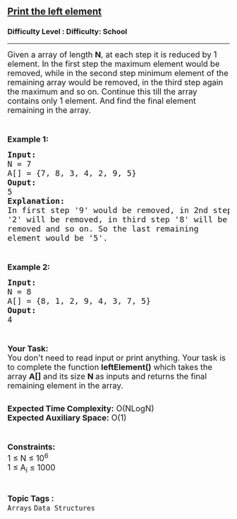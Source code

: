 <h2><a href="https://www.geeksforgeeks.org/problems/print-the-left-element2009/1?page=1&sortBy=difficulty">Print the left element</a></h2><h3>Difficulty Level : Difficulty: School</h3><hr><div class="problems_problem_content__Xm_eO" style="null;"><p style="null;"><span style="font-size:18px;">Given a array of length <strong style="null;">N</strong>, at each step it is reduced by 1 element. In the first step the&nbsp;maximum element would be removed, while in the second step minimum element of the remaining array would be removed, in the third step again the maximum and so on. Continue this till the array contains only 1 element. And find the final element remaining in the array.</span></p>

<p style="null;">&nbsp;</p>

<p style="null;"><span style="font-size:18px;"><strong style="null;">Example 1:</strong></span></p>

<pre style="null;"><span style="font-size:18px;"><strong style="null;">Input:</strong>
N = 7
A[] = {7, 8, 3, 4, 2, 9, 5}
<strong style="null;">Ouput:</strong>
5
<strong style="null;">Explanation:</strong>
In first step '9' would be removed, in 2nd step
'2' will be removed, in third step '8' will be
removed and so on. So the last remaining
element would be '5'.  </span></pre>

<p style="null;">&nbsp;</p>

<p style="null;"><span style="font-size:18px;"><strong style="null;">Example 2:</strong></span></p>

<pre style="null;"><span style="font-size:18px;"><strong style="null;">Input:</strong>
N = 8
A[] = {8, 1, 2, 9, 4, 3, 7, 5}
<strong style="null;">Ouput:</strong>
4</span></pre>

<p style="null;">&nbsp;</p>

<p style="null;"><span style="font-size:18px;"><strong style="null;">Your Task:&nbsp;&nbsp;</strong><br style="null;">
You don't need to read input or print anything. Your task is to complete the function&nbsp;<strong style="null;">leftElement()</strong>&nbsp;which takes the array <strong style="null;">A[]</strong> and its size <strong style="null;">N</strong><strong style="null;"> </strong>as inputs and returns the final remaining element in the array.</span></p>

<p style="null;"><br style="null;">
<span style="font-size:18px;"><strong style="null;">Expected Time Complexity:</strong> O(NLogN)<br style="null;">
<strong style="null;">Expected Auxiliary Space:</strong> O(1)</span></p>

<p style="null;">&nbsp;</p>

<p style="null;"><span style="font-size:18px;"><strong style="null;">Constraints:</strong><br style="null;">
1 ≤ N ≤ 10<sup style="null;">6</sup><br style="null;">
1 ≤ A<sub style="null;">i</sub> ≤ 1000</span></p>
</div><br><p><span style=font-size:18px><strong>Topic Tags : </strong><br><code>Arrays</code>&nbsp;<code>Data Structures</code>&nbsp;